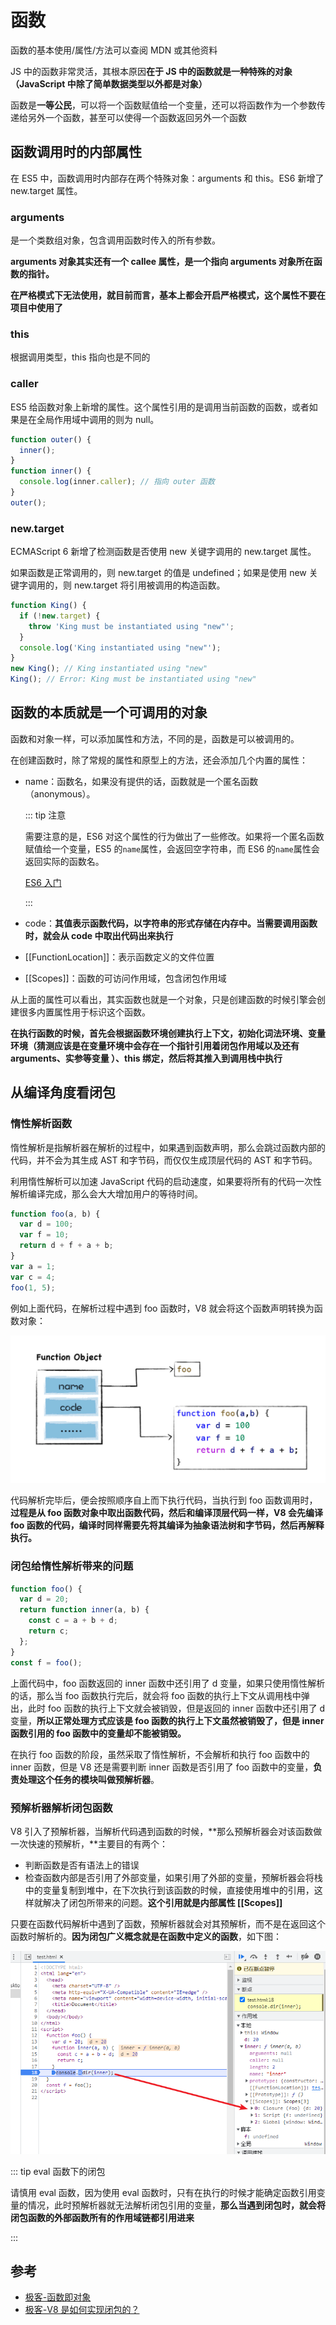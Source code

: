 # 函数

函数的基本使用/属性/方法可以查阅 MDN 或其他资料

JS 中的函数非常灵活，其根本原因**在于 JS 中的函数就是一种特殊的对象（JavaScript 中除了简单数据类型以外都是对象）**

函数是**一等公民**，可以将一个函数赋值给一个变量，还可以将函数作为一个参数传递给另外一个函数，甚至可以使得一个函数返回另外一个函数

## 函数调用时的内部属性

在 ES5 中，函数调用时内部存在两个特殊对象：arguments 和 this。ES6 新增了 new.target 属性。

### arguments

是一个类数组对象，包含调用函数时传入的所有参数。

**arguments 对象其实还有一个 callee 属性，是一个指向 arguments 对象所在函数的指针。**

**在严格模式下无法使用，就目前而言，基本上都会开启严格模式，这个属性不要在项目中使用了**

### this

根据调用类型，this 指向也是不同的

### caller

ES5 给函数对象上新增的属性。这个属性引用的是调用当前函数的函数，或者如果是在全局作用域中调用的则为 null。

```js
function outer() {
  inner();
}
function inner() {
  console.log(inner.caller); // 指向 outer 函数
}
outer();
```

### new.target

ECMAScript 6 新增了检测函数是否使用 new 关键字调用的 new.target 属性。

如果函数是正常调用的，则 new.target 的值是 undefined；如果是使用 new 关键字调用的，则 new.target 将引用被调用的构造函数。

```js
function King() {
  if (!new.target) {
    throw 'King must be instantiated using "new"';
  }
  console.log('King instantiated using "new"');
}
new King(); // King instantiated using "new"
King(); // Error: King must be instantiated using "new"
```

## 函数的本质就是一个可调用的对象

函数和对象一样，可以添加属性和方法，不同的是，函数是可以被调用的。

在创建函数时，除了常规的属性和原型上的方法，还会添加几个内置的属性：

- name：函数名，如果没有提供的话，函数就是一个匿名函数（anonymous）。

  ::: tip 注意

  需要注意的是，ES6 对这个属性的行为做出了一些修改。如果将一个匿名函数赋值给一个变量，ES5 的`name`属性，会返回空字符串，而 ES6 的`name`属性会返回实际的函数名。

  [ES6 入门](https://es6.ruanyifeng.com/#docs/function#name-%E5%B1%9E%E6%80%A7)

  :::

- code：**其值表示函数代码，以字符串的形式存储在内存中。当需要调用函数时，就会从 code 中取出代码出来执行**

- [[FunctionLocation]]：表示函数定义的文件位置

- [[Scopes]]：函数的可访问作用域，包含闭包作用域

从上面的属性可以看出，其实函数也就是一个对象，只是创建函数的时候引擎会创建很多内置属性用于标识这个函数。

**在执行函数的时候，首先会根据函数环境创建执行上下文，初始化词法环境、变量环境（猜测应该是在变量环境中会存在一个指针引用着闭包作用域以及还有 arguments、实参等变量 ）、this 绑定，然后将其推入到调用栈中执行**

## 从编译角度看闭包

### 惰性解析函数

惰性解析是指解析器在解析的过程中，如果遇到函数声明，那么会跳过函数内部的代码，并不会为其生成 AST 和字节码，而仅仅生成顶层代码的 AST 和字节码。

利用惰性解析可以加速 JavaScript 代码的启动速度，如果要将所有的代码一次性解析编译完成，那么会大大增加用户的等待时间。

```js
function foo(a, b) {
  var d = 100;
  var f = 10;
  return d + f + a + b;
}
var a = 1;
var c = 4;
foo(1, 5);
```

例如上面代码，在解析过程中遇到 foo 函数时，V8 就会将这个函数声明转换为函数对象：

![img](/img/43.jpg)

代码解析完毕后，便会按照顺序自上而下执行代码，当执行到 foo 函数调用时，**过程是从 foo 函数对象中取出函数代码，然后和编译顶层代码一样，V8 会先编译 foo 函数的代码，编译时同样需要先将其编译为抽象语法树和字节码，然后再解释执行。**

### 闭包给惰性解析带来的问题

```js
function foo() {
  var d = 20;
  return function inner(a, b) {
    const c = a + b + d;
    return c;
  };
}
const f = foo();
```

上面代码中，foo 函数返回的 inner 函数中还引用了 d 变量，如果只使用惰性解析的话，那么当 foo 函数执行完后，就会将 foo 函数的执行上下文从调用栈中弹出，此时 foo 函数的执行上下文就会被销毁，但是返回的 inner 函数中还引用了 d 变量，**所以正常处理方式应该是 foo 函数的执行上下文虽然被销毁了，但是 inner 函数引用的 foo 函数中的变量却不能被销毁。**

在执行 foo 函数的阶段，虽然采取了惰性解析，不会解析和执行 foo 函数中的 inner 函数，但是 V8 还是需要判断 inner 函数是否引用了 foo 函数中的变量，**负责处理这个任务的模块叫做预解析器**。

### 预解析器解析闭包函数

V8 引入了预解析器，当解析代码遇到函数的时候，**那么预解析器会对该函数做一次快速的预解析，**主要目的有两个：

- 判断函数是否有语法上的错误
- 检查函数内部是否引用了外部变量，如果引用了外部的变量，预解析器会将栈中的变量复制到堆中，在下次执行到该函数的时候，直接使用堆中的引用，这样就解决了闭包所带来的问题。**这个引用就是内部属性 [[Scopes]]**

只要在函数代码解析中遇到了函数，预解析器就会对其预解析，而不是在返回这个函数时解析的。**因为闭包广义概念就是在函数中定义的函数**，如下图：

![image-20211124105736329](/img/44.png)

::: tip eval 函数下的闭包

请慎用 eval 函数，因为使用 eval 函数时，只有在执行的时候才能确定函数引用变量的情况，此时预解析器就无法解析闭包引用的变量，**那么当遇到闭包时，就会将闭包函数的外部函数所有的作用域链都引用进来**

:::

## 参考

- [极客-函数即对象](https://time.geekbang.org/column/article/212123)
- [极客-V8 是如何实现闭包的？](https://time.geekbang.org/column/article/223168)
